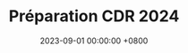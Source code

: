 ---
layout: gallery
panel: false
title: Préparation CDR 2024
date: 2023-09-01 00:00:00 +0800
description: Conception et réalisation des robots 2024
folder: cdr-2024-build
external_link: https://photos.app.goo.gl/pAHjJQ31H2oJCa348
nb-img: 1
card-img: 1.jpg
---